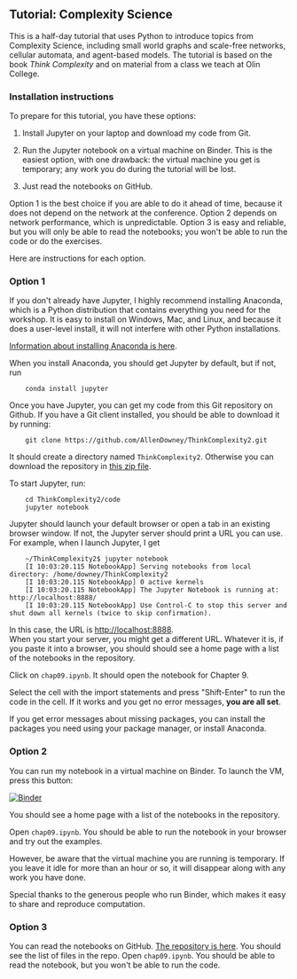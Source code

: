 ## Tutorial: Complexity Science

This is a half-day tutorial that uses Python to introduce topics from Complexity
Science, including small world graphs and scale-free networks, cellular automata,
and agent-based models.  The tutorial is based on the book _Think Complexity_ and
on material from a class we teach at Olin College.


### Installation instructions

To prepare for this tutorial, you have these options:

1) Install Jupyter on your laptop and download my code from Git.

2) Run the Jupyter notebook on a virtual machine on Binder.
This is the easiest option, with one drawback: the virtual machine you get is temporary;
any work you do during the tutorial will be lost.

3) Just read the notebooks on GitHub.

Option 1 is the best choice if you are able to do it ahead of time, because it does not depend on the network at the conference.  Option 2 depends on network performance, which is unpredictable.  Option 3 is easy and reliable,
but you will only be able to read the notebooks; you won't be able to run the code or do the exercises.

Here are instructions for each option.

### Option 1

If you don't already have Jupyter, I highly recommend installing Anaconda, which is a Python distribution that contains everything you need for the workshop.  It is easy to install on Windows, Mac, and Linux, and because it does a
user-level install, it will not interfere with other Python installations.

[Information about installing Anaconda is here](http://docs.continuum.io/anaconda/install.html).

When you install Anaconda, you should get Jupyter by default, but if not, run

```
    conda install jupyter
```

Once you have Jupyter, you can get my code from  this Git repository on Github.  If you have a Git client installed, you should be able to download it by running:

```
    git clone https://github.com/AllenDowney/ThinkComplexity2.git
```

It should create a directory named `ThinkComplexity2`.
Otherwise you can download the repository in [this zip file](https://github.com/AllenDowney/ThinkComplexity2/archive/master.zip).

To start Jupyter, run:

```
    cd ThinkComplexity2/code
    jupyter notebook
```

Jupyter should launch your default browser or open a tab in an existing browser window.
If not, the Jupyter server should print a URL you can use.  For example, when I launch Jupyter, I get

```
    ~/ThinkComplexity2$ jupyter notebook
    [I 10:03:20.115 NotebookApp] Serving notebooks from local directory: /home/downey/ThinkComplexity2
    [I 10:03:20.115 NotebookApp] 0 active kernels
    [I 10:03:20.115 NotebookApp] The Jupyter Notebook is running at: http://localhost:8888/
    [I 10:03:20.115 NotebookApp] Use Control-C to stop this server and shut down all kernels (twice to skip confirmation).
```

In this case, the URL is [http://localhost:8888](http://localhost:8888).  
When you start your server, you might get a different URL.
Whatever it is, if you paste it into a browser, you should should see a home page with a list of the
notebooks in the repository.

Click on `chap09.ipynb`.  It should open the notebook for Chapter 9.

Select the cell with the import statements and press "Shift-Enter" to run the code in the cell.
If it works and you get no error messages, **you are all set**.  

If you get error messages about missing packages, you can install the packages you need using your
package manager, or install Anaconda.

### Option 2

You can run my notebook in a virtual machine on Binder. To launch the VM, press this button:

 [![Binder](http://mybinder.org/badge.svg)](http://mybinder.org:/repo/allendowney/thinkcomplexity2)

You should see a home page with a list of the notebooks in the repository.

Open `chap09.ipynb`. You should be able to run the notebook in your browser 
and try out the examples.  

However, be aware that the virtual machine you are running is temporary.
If you leave it idle for more than an hour or so, it will disappear along with any work you have done.

Special thanks to the generous people who run Binder, which makes it easy to share and reproduce computation.

### Option 3

You can read the notebooks on GitHub.  [The repository is here](https://github.com/AllenDowney/ThinkComplexity2/tree/master/code).
You should see the list of files in the repo.   Open `chap09.ipynb`.
You should be able to read the notebook, but you won't be able to run the code.

